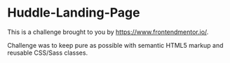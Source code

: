 # Huddle-Landing-Page

This is a challenge brought to you by https://www.frontendmentor.io/.

Challenge was to keep pure as possible with semantic HTML5 markup and reusable CSS/Sass classes.
